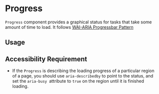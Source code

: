 # Progress

`Progress` component provides a graphical status for tasks that take some amount
of time to load. It follows
[WAI-ARIA Progressbar Pattern](https://www.w3.org/TR/wai-aria-1.2/#progressbar)

<!-- INJECT_TOC -->

## Usage

<!-- IMPORT_EXAMPLE src/progress/stories/__js/ProgressBasic.component.jsx -->

<!-- CODESANDBOX
link_title: Progress Basic- Open On Sandbox
js: src/progress/stories/__js/ProgressBasic.component.jsx
css: src/progress/stories/ProgressBasic.css
-->

<!-- CODESANDBOX
link_title: Progress Linear- Open On Sandbox
js: src/progress/stories/__js/LinearProgress.component.jsx
deps: ['@emotion/css']
-->

<!-- CODESANDBOX
link_title: Progress Circular - Open On Sandbox
js: src/progress/stories/__js/CircularProgress.component.jsx
deps: ['@emotion/css']
-->

## Accessibility Requirement

- If the `Progress` is describing the loading progress of a particular region of
  a page, you should use `aria-describedby` to point to the status, and set the
  `aria-busy `attribute to `true` on the region until it is finished loading.

<!-- INJECT_COMPOSITION src/progress -->

<!-- INJECT_PROPS src/progress -->
